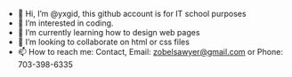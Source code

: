 - 👋 Hi, I’m @yxgid, this github account is for IT school purposes
- 👀 I’m interested in coding.
- 🌱 I’m currently learning how to design web pages
- 💞️ I’m looking to collaborate on html or css files
- 📫 How to reach me: Contact, Email: zobelsawyer@gmail.com or Phone: 703-398-6335

